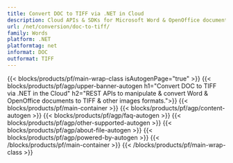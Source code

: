 ```yaml
---
title: Convert DOC to TIFF via .NET in Cloud
description: Cloud APIs & SDKs for Microsoft Word & OpenOffice documents. Create, Edit, Render or Convert word-processing documents in the Cloud.
url: /net/conversion/doc-to-tiff/
family: Words
platform: .NET
platformtag: net
informat: DOC
outformat: TIFF
---
```


{{< blocks/products/pf/main-wrap-class isAutogenPage="true" >}}
{{< blocks/products/pf/agp/upper-banner-autogen h1="Convert DOC to TIFF via .NET in the Cloud" h2="REST APIs to manipulate & convert Word & OpenOffice documents to TIFF & other images formats.">}}
{{< blocks/products/pf/main-container >}}
{{< blocks/products/pf/agp/content-autogen >}}
{{< blocks/products/pf/agp/faq-autogen >}}
{{< blocks/products/pf/agp/other-supported-autogen >}}
{{< blocks/products/pf/agp/about-file-autogen >}}
{{< blocks/products/pf/agp/powered-by-autogen >}}
{{< /blocks/products/pf/main-container >}}
{{< /blocks/products/pf/main-wrap-class >}}